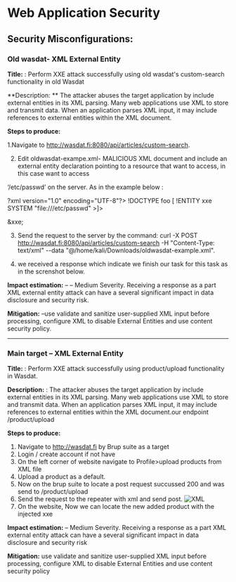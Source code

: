 # Web Application Security

## Security Misconfigurations: 

### Old wasdat- XML External Entity

**Title:** : Perform XXE attack successfully using old wasdat's custom-search functionality in old Wasdat

**Description: ** The attacker abuses the target application by include external entities in its XML parsing. Many web applications use XML to store and transmit data. When an application parses XML input, it may include references to external entities within the XML document.

**Steps to produce:**

1.Navigate to http://wasdat.fi:8080/api/articles/custom-search.

2. Edit oldwasdat-exampe.xml- MALICIOUS XML document and include an external entity declaration pointing to a resource that want to access, in this case want to access

  ‘/etc/passwd’ on the server. As in the example below :
  
   ?xml version="1.0" encoding="UTF-8"?>
  !DOCTYPE foo [<!ELEMENT foo ANY >
   !ENTITY xxe SYSTEM "file:///etc/passwd" >]>
  <search>&xxe;</search> 

3. Send the request to the server by the command:
  curl -X POST http://wasdat.fi:8080/api/articles/custom-search -H "Content-Type:
  text/xml" --data "@/home/kali/Downloads/oldwasdat-example.xml".

4. we received a response which indicate we finish our task for this task as in the screnshot
below.
   
**Impact estimation:**
– – Medium Severity. Receiving a response as a part XML external entity attack can have a several significant impact in data disclosure and security risk.

**Mitigation:**
–use validate and sanitize user-supplied XML input before processing, configure XML to disable External Entities and use content security policy.

---------------------------------------------------------------------------------------------------------------------

### Main target – XML External Entity

**Title:** : Perform XXE attack successfully using product/upload functionality in Wasdat. 

**Description:** : The attacker abuses the target application by include external entities in its XML parsing. Many web applications use XML to store and transmit data. When an application parses XML input, it may include references to external entities within the XML document.our endpoint /product/upload

**Steps to produce:**

1. Navigate to http://wasdat.fi by Brup suite as a target
2. Login / create account if not have
3. On the left corner of website navigate to Profile>upload products from XML file
4. Upload a product as a default.
5. Now on the brup suite to locate a post request succussed 200 and was send to /product/upload
6. Send the request to the repeater with xml and send post.
   ![XML](../Images/blob/main/XML.png)
7. On the website, Now we can locate the new added product with the injected xxe


**Impact estimation:**
– Medium Severity. Receiving a response as a part XML external entity attack can have a several significant impact in data disclosure and security risk


**Mitigation:** use validate and sanitize user-supplied XML input before processing, configure XML to disable External Entities and use content security policy



